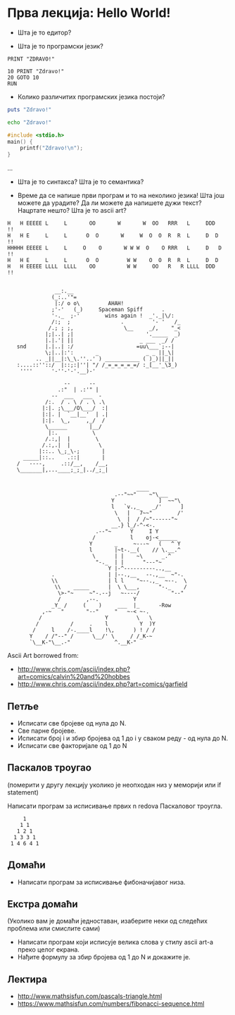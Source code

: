 # Прва лекција: Hello World!

- Шта је то едитор?

- Шта је то програмски језик? 

```Basic
PRINT "ZDRAVO!"
```

```Basic
10 PRINT "Zdravo!"
20 GOTO 10
RUN
```

- Колико различитих програмских језика постоји?

```ruby
puts "Zdravo!"
```

```bash
echo "Zdravo!"
```

```c
#include <stdio.h>
main() {
    printf("Zdravo!\n");
}
```

...

- Шта је то синтакса? Шта је то семантика?

- Време да се напише први програм и то на неколико језика! Шта још можете да урадите? Да ли можете да напишете дужи текст? Нацртате нешто? Шта је то ascii art?

```
H   H EEEEE L     L       OO       W       W  OO   RRR   L     DDD   !!
H   H E     L     L      O  O       W     W  O  O  R  R  L     D  D  !! 
HHHHH EEEEE L     L     O    O       W W W  O    O RRR   L     D   D !! 
H   H E     L     L      O  O         W W    O  O  R  R  L     D  D    
H   H EEEEE LLLL  LLLL    OO          W W     OO   R   R LLLL  DDD   !!


               __:.__
              (_:..'"=
               |:/ o o\         AHAH!
              ;'-'   (_)     Spaceman Spiff      .
              '-._  ;-'        wins again !  _'._|\/:
              /:;  ;                .         '- '   /_
             /.; ; ;,                \__     _/,    "_<
            |;|..| ;|                       '._____  _)
            |.|.'| ||                     _ ___  _/ /
   snd      |.|..| :/                    =uu\___`;--|
            \;|..|:':       _               _ _ ||_\|
         .. _||__|:\_\.''..' ) ___________ ( )_)||_||
   :....::''::/  |::;:|''| "/ /_=_=_=_=_=/ :_[__'_\3_)
    ''''      '-''-'-'.__)-'

                  --      --
                .:"  | .:'" |
              --  ___   ___  -
            /:.  / . \ / . \ .\
           |:|. ;\___/O\___/  :| 
           |:|. |  `__|__'  | .| 
           |:|.  \_,     ,_/  / 
            \______       |__/  
             |:.           \     
            /.:,|  |        \   
           /.:,.|  |         \     
          |::.. \_;_\-;       |      
     _____|::..    .::|       |  
   /   ----,     .::/__,    /__,     
   \_______|,...____;_;_|../_;_|


                                         ____
                                  .--"~~"    ~"\___
                                 Y              ]  ~~"\
                                 l   `v.,_    _/'      ]
                                  \   |   7~~"        /'
                                   \  |  / /~"------"~
                                 __.} l_/-^-<-.
                            .--"~      Y     I Y
                           /           l    oj-<______
                          Y       _     ~---~   (   ^ Y
                          l       |~t-.__(    // \.__.^
                           \      | |    ~\      _.^
                            "-._  | |      "---"~
                                Y |-^----------..,__
              .                 | |--.,__   --.,__  ~"-.
              \\                | l l    "~--.,_  ~--.  \
               \\    _____      |  \ \___,      "-._    /
                \>-"~     ~"-.--j   ~----/          "--"
                /        ,--.           Y
              _Y_ /     (    )     ___  |_      -Row
           ,-~   "       "--"     "   ~-< ~-.
          /                    Y         \   \
         /          /     .    l          Y  )Y
        /     l    /-.____l    !\,      ) ! / /
       Y    / /"--" /      \__/' \     / /_K-~
       `\__K-"\__.-"              ^.__K-"

```

Ascii Art borrowed from:
- http://www.chris.com/ascii/index.php?art=comics/calvin%20and%20hobbes
- http://www.chris.com/ascii/index.php?art=comics/garfield

## Петље

- Исписати све бројеве од нула до N.
- Све парне бројеве.
- Исписати број i и збир бројева од 1 до i у сваком реду - од нула до N.
- Исписати све факторијале од 1 до N


## Паскалов троугао
(померити у другу лекцију уколико је неопходан низ у меморији или if statement)

Написати програм за исписивање првих n redova Паскаловог троугла.
```
     1
    1 1
   1 2 1
  1 3 3 1
 1 4 6 4 1
```

## Домаћи

- Написати програм за исписивање фибоначијавог низа.

## Екстра домаћи
(Уколико вам је домаћи једноставан, изаберите неки од следећих проблема или смислите сами)

- Написати програм који исписује велика слова у стилу ascii art-а преко целог екрана.
- Нађите формулу за збир бројева од 1 до N и докажите је.

## Лектира
- http://www.mathsisfun.com/pascals-triangle.html
- https://www.mathsisfun.com/numbers/fibonacci-sequence.html

